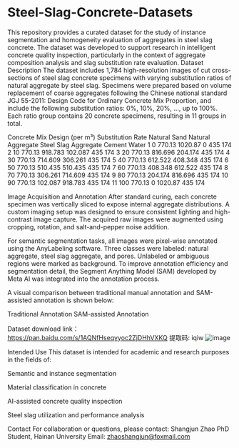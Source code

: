 # Steel-Slag-Concrete-Datasets
This repository provides a curated dataset for the study of instance segmentation and homogeneity evaluation of aggregates in steel slag concrete. The dataset was developed to support research in intelligent concrete quality inspection, particularly in the context of aggregate composition analysis and slag substitution rate evaluation.
Dataset Description
The dataset includes 1,784 high-resolution images of cut cross-sections of steel slag concrete specimens with varying substitution ratios of natural aggregate by steel slag. Specimens were prepared based on volume replacement of coarse aggregates following the Chinese national standard JGJ 55-2011: Design Code for Ordinary Concrete Mix Proportion, and include the following substitution ratios: 0%, 10%, 20%, ..., up to 100%. Each ratio group contains 20 concrete specimens, resulting in 11 groups in total.

Concrete Mix Design (per m³)
Substitution Rate	Natural Sand	Natural Aggregate	Steel Slag Aggregate	Cement	Water
1	0	770.13	1020.87	0	435	174
2	10	770.13	918.783	102.087	435	174
3	20	770.13	816.696	204.174	435	174
4	30	770.13	714.609	306.261	435	174
5	40	770.13	612.522	408.348	435	174
6	50	770.13	510.435	510.435	435	174
7	60	770.13	408.348	612.522	435	174
8	70	770.13	306.261	714.609	435	174
9	80	770.13	204.174	816.696	435	174
10	90	770.13	102.087	918.783	435	174
11	100	770.13	0	1020.87	435	174


Image Acquisition and Annotation
After standard curing, each concrete specimen was vertically sliced to expose internal aggregate distributions. A custom imaging setup was designed to ensure consistent lighting and high-contrast image capture. The acquired raw images were augmented using cropping, rotation, and salt-and-pepper noise addition.


For semantic segmentation tasks, all images were pixel-wise annotated using the AnyLabeling software. Three classes were labeled: natural aggregate, steel slag aggregate, and pores. Unlabeled or ambiguous regions were marked as background. To improve annotation efficiency and segmentation detail, the Segment Anything Model (SAM) developed by Meta AI was integrated into the annotation process.

A visual comparison between traditional manual annotation and SAM-assisted annotation is shown below:

Traditional Annotation	SAM-assisted Annotation

Dataset download link： https://pan.baidu.com/s/1AQNfHseqvyoc2ZjDHhVXKQ 提取码: iqiw
![image](https://github.com/user-attachments/assets/28bb97d6-7635-4b3c-b789-14202f6db625)


Intended Use
This dataset is intended for academic and research purposes in the fields of:

Semantic and instance segmentation

Material classification in concrete

AI-assisted concrete quality inspection

Steel slag utilization and performance analysis

Contact
For collaboration or questions, please contact:
Shangjun Zhao
PhD Student, Hainan University
Email: zhaoshangjun@foxmail.com
